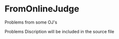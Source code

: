 # FromOnlineJudge
Problems from some OJ's

Problems Discription will be included in the source file



